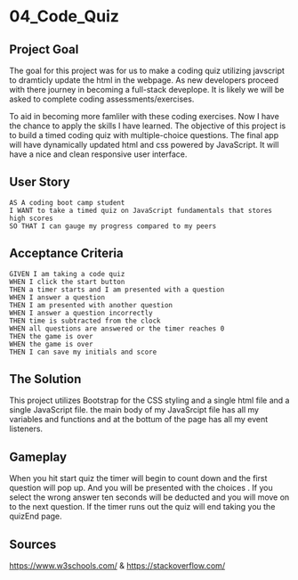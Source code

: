 # 04_Code_Quiz

## Project Goal
The goal for this project was for us to make a coding quiz utilizing javscript to dramticly update the html in the webpage.
As new developers proceed with there journey in becoming a full-stack deveplope. It is likely we will be asked to complete 
coding assessments/exercises.

To aid in becoming more famliler with these coding exercises. Now I have the chance to apply the skills I have learned.
The objective of this project is to build a timed coding quiz with multiple-choice questions. The final app will have dynamically updated
html and css powered by JavaScript. It will have a nice and clean responsive user interface. 



## User Story

```
AS A coding boot camp student
I WANT to take a timed quiz on JavaScript fundamentals that stores high scores
SO THAT I can gauge my progress compared to my peers
```




## Acceptance Criteria

```
GIVEN I am taking a code quiz
WHEN I click the start button
THEN a timer starts and I am presented with a question
WHEN I answer a question
THEN I am presented with another question
WHEN I answer a question incorrectly
THEN time is subtracted from the clock
WHEN all questions are answered or the timer reaches 0
THEN the game is over
WHEN the game is over
THEN I can save my initials and score
```


## The Solution
This project utilizes Bootstrap for the CSS styling and a single html file and a single JavaScript file. 
the main body of my JavaSrcipt file has all my variables and functions and at the bottum of the page has all
my event listeners.

## Gameplay
When you hit start quiz the timer will begin to count down and the first question will pop up.
And you will be presented with the choices . If you select the wrong answer ten seconds will be deducted and you will move on to
the next question. If the timer runs out the quiz will end taking you the quizEnd page.  


## Sources
https://www.w3schools.com/ & https://stackoverflow.com/

